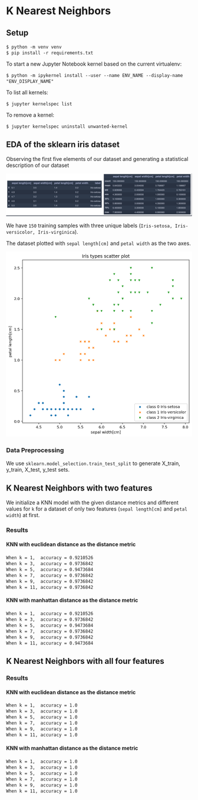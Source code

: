 # K Nearest Neighbors

## Setup

```shell
$ python -m venv venv
$ pip install -r requirements.txt
```

To start a new Jupyter Notebook kernel based on the current virtualenv:

```shell
$ python -m ipykernel install --user --name ENV_NAME --display-name "ENV_DISPLAY_NAME"
```

To list all kernels:

```shell
$ jupyter kernelspec list
```

To remove a kernel:

```shell
$ jupyter kernelspec uninstall unwanted-kernel
```

## EDA of the sklearn iris dataset

Observing the first five elements of our dataset and generating a statistical description of our dataset

![](img/iris_data_description.png)

We have `150` training samples with three unique labels (`Iris-setosa, Iris-versicolor, Iris-virginica`).

The dataset plotted with `sepal length[cm]` and `petal width` as the two axes.

![](img/iris_data_orig_2d.png)

### Data Preprocessing

We use `sklearn.model_selection.train_test_split` to generate X_train, y_train, X_test, y_test sets.

## K Nearest Neighbors with two features

We initialize a KNN model with the given distance metrics and different values for `k` for a dataset of only two features (`sepal length[cm]` and `petal width`) at first.

### Results

#### KNN with euclidean distance as the distance metric

    When k = 1,  accuracy = 0.9210526
    When k = 3,  accuracy = 0.9736842
    When k = 5,  accuracy = 0.9473684
    When k = 7,  accuracy = 0.9736842
    When k = 9,  accuracy = 0.9736842
    When k = 11, accuracy = 0.9736842

#### KNN with manhattan distance as the distance metric

    When k = 1,  accuracy = 0.9210526
    When k = 3,  accuracy = 0.9736842
    When k = 5,  accuracy = 0.9473684
    When k = 7,  accuracy = 0.9736842
    When k = 9,  accuracy = 0.9736842
    When k = 11, accuracy = 0.9473684

## K Nearest Neighbors with all four features

### Results

#### KNN with euclidean distance as the distance metric

    When k = 1,  accuracy = 1.0
    When k = 3,  accuracy = 1.0
    When k = 5,  accuracy = 1.0
    When k = 7,  accuracy = 1.0
    When k = 9,  accuracy = 1.0
    When k = 11, accuracy = 1.0

#### KNN with manhattan distance as the distance metric

    When k = 1,  accuracy = 1.0
    When k = 3,  accuracy = 1.0
    When k = 5,  accuracy = 1.0
    When k = 7,  accuracy = 1.0
    When k = 9,  accuracy = 1.0
    When k = 11, accuracy = 1.0
